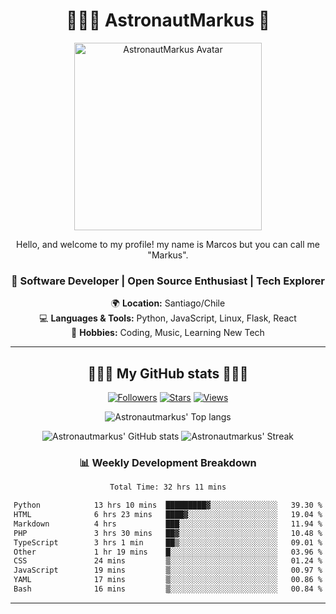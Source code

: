 <div align="center">

# 👨🏻‍🚀 AstronautMarkus 🚀

<img src="https://avatars.githubusercontent.com/u/107640696?v=4" alt="AstronautMarkus Avatar" width="300">

Hello, and welcome to my profile! my name is Marcos but you can call me "Markus".

### 🚀 Software Developer | Open Source Enthusiast | Tech Explorer

🌍 **Location:** Santiago/Chile  
💻 **Languages & Tools:** Python, JavaScript, Linux, Flask, React  
🌟 **Hobbies:** Coding, Music, Learning New Tech  

---
## 🌟🌟🌟 My GitHub stats 🌟🌟🌟



[![Followers](https://img.shields.io/github/followers/AstronautMarkus?label=Followers&style=for-the-badge&color=red)](https://github.com/AstronautMarkus?tab=followers)
[![Stars](https://img.shields.io/github/stars/AstronautMarkus?label=Stars&style=for-the-badge&color=green)](https://github.com/AstronautMarkus?tab=repositories)
[![Views](http://estruyf-github.azurewebsites.net/api/VisitorHit?user=astronautmarkus&countColorcountColor&countColor=lightblue)](https://github.com/AstronautMarkus?tab=repositories)



![Astronautmarkus' Top langs](https://github-readme-stats.vercel.app/api/top-langs/?username=astronautmarkus&hide_progress=false)

![Astronautmarkus' GitHub stats](https://github-readme-stats.vercel.app/api?username=astronautmarkus&show_icons=true)
![Astronautmarkus' Streak](https://github-readme-streak-stats.herokuapp.com/?user=astronautmarkus&theme=default&hide_border=true)


### 📊 Weekly Development Breakdown
<!--START_SECTION:waka-->

```txt
Total Time: 32 hrs 11 mins

Python            13 hrs 10 mins  █████████▓░░░░░░░░░░░░░░░   39.30 %
HTML              6 hrs 23 mins   ████▓░░░░░░░░░░░░░░░░░░░░   19.04 %
Markdown          4 hrs           ███░░░░░░░░░░░░░░░░░░░░░░   11.94 %
PHP               3 hrs 30 mins   ██▓░░░░░░░░░░░░░░░░░░░░░░   10.48 %
TypeScript        3 hrs 1 min     ██▒░░░░░░░░░░░░░░░░░░░░░░   09.01 %
Other             1 hr 19 mins    █░░░░░░░░░░░░░░░░░░░░░░░░   03.96 %
CSS               24 mins         ▒░░░░░░░░░░░░░░░░░░░░░░░░   01.24 %
JavaScript        19 mins         ▒░░░░░░░░░░░░░░░░░░░░░░░░   00.97 %
YAML              17 mins         ▒░░░░░░░░░░░░░░░░░░░░░░░░   00.86 %
Bash              16 mins         ▒░░░░░░░░░░░░░░░░░░░░░░░░   00.84 %
```

<!--END_SECTION:waka-->


---

</div>
